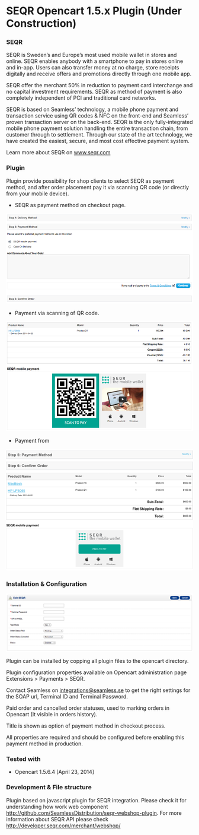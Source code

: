 SEQR Opencart 1.5.x Plugin (Under Construction)
===================

### SEQR ###
SEQR is Sweden’s and Europe’s most used mobile wallet in stores and online. SEQR enables anybody with a smartphone to pay in stores online and in-app. Users can also transfer money at no charge, store receipts digitally and receive offers and promotions directly through one mobile app.

SEQR offer the merchant 50% in reduction to payment card interchange and no capital investment requirements. SEQR as method of payment is also completely independent of PCI and traditional card networks.

SEQR is based on Seamless’ technology, a mobile phone payment and transaction service using QR codes & NFC on the front-end and Seamless’ proven transaction server on the back-end. SEQR is the only fully-integrated mobile phone payment solution handling the entire transaction chain, from customer through to settlement. Through our state of the art technology, we have created the easiest, secure, and most cost effective payment system.

Learn more about SEQR on www.seqr.com

### Plugin ###
Plugin provide possibility for shop clients to select SEQR as payment method, and after order placement pay it via scanning QR code (or directly from your mobile device).  

* SEQR as payment method on checkout page. 
 
![alt tag](/doc/Opencart-SEQR-Select.png)

* Payment via scanning of QR code.

![alt tag](/doc/Opencart-SEQR-QR.png)

* Payment from 

![alt tag](/doc/Opencart-SEQR-Button.png)
 
### Installation & Configuration ###
![alt tag](/doc/Opencart-SEQR-Settings.png)

Plugin can be installed by copping all plugin files to the opencart directory.

Plugin configuration properties available on Opencart administration page Extensions > Payments > SEQR.

Contact Seamless on integrations@seamless.se to get the right settings for the SOAP url, Terminal ID and Terminal Password. 

Paid order and cancelled order statuses, used to marking orders in Opencart (It visible in orders history).

Title is shown as option of payment method in checkout process. 

All properties are required and should be configured before enabling this payment method in production.

### Tested with ###
* Opencart 1.5.6.4	[April 23, 2014]

### Development & File structure ###

Plugin based on javascript plugin for SEQR integration. Please check it for understanding how work web component http://github.com/SeamlessDistribution/seqr-webshop-plugin. For more information about SEQR API please check http://developer.seqr.com/merchant/webshop/
